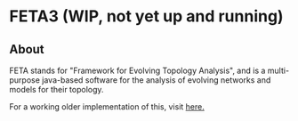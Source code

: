 # FETA3 (WIP, not yet up and running)

## About
FETA stands for "Framework for Evolving Topology Analysis", and is a multi-purpose java-based software for the analysis of evolving networks and models for their topology.

For a working older implementation of this, visit [here.](https://github.com/richardclegg/FETA2)
